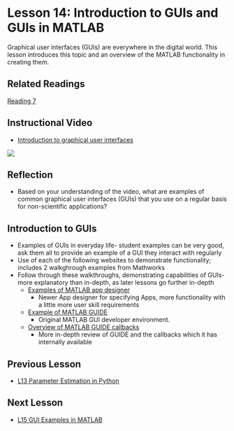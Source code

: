 # **Lesson 14: Introduction to GUIs and GUIs in MATLAB**
Graphical user interfaces (GUIs) are everywhere in the digital world. 
This lesson introduces this topic and an overview of the MATLAB functionality in creating them.

## **Related Readings**
[Reading 7](https://github.com/ashleefv/ApplNumComp/blob/master/RecommendedReading.md#reading-7)

## **Instructional Video**
 * [Introduction to graphical user interfaces](https://www.youtube.com/watch?v=XIGSJshYb90&feature=emb_title&ab_channel=CrashCourse)
 
[![](http://img.youtube.com/vi/XIGSJshYb90/0.jpg)](http://www.youtube.com/watch?v=XIGSJshYb90 "")

## **Reflection**
 * Based on your understanding of the video, what are examples of common graphical user interfaces (GUIs) that you use on a regular basis for non-scientific applications?

## **Introduction to GUIs**
* Examples of GUIs in everyday life- student examples can be very good, ask them all to provide an example of a GUI they interact with regularly
* Use of each of the following websites to demonstrate functionality; includes 2 walkghrough examples from Mathworks
* Follow through these walkthroughs, demonstrating capabilities of GUIs- more explanatory than in-depth, as later lessons go further in-depth
  * [Examples of MATLAB app designer](https://www.mathworks.com/help/matlab/creating_guis/ways-to-build-matlab-guis.html)
    * Newer App designer for specifying Apps, more functionality with a little more user skill requirements
  * [Example of MATLAB GUIDE](https://www.mathworks.com/help/matlab/creating_guis/about-the-simple-guide-gui-example.html)
    * Original MATLAB GUI developer environment.
  * [Overview of MATLAB GUIDE callbacks](https://www.mathworks.com/help/matlab/creating_guis/add-code-for-components-in-callbacks.html)
    * More in-depth review of GUIDE and the callbacks which it has internally available

## **Previous Lesson**
 * [L13 Parameter Estimation in Python](/L13%20Parameter%20Estimation%20in%20Python.md)

## **Next Lesson**
 * [L15 GUI Examples in MATLAB](/L15%20MATLAB%20and%20GUIDE.md)
